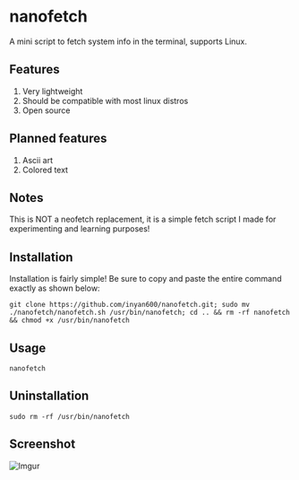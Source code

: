 # nanofetch
A mini script to fetch system info in the terminal, supports Linux.

## Features
1. Very lightweight
2. Should be compatible with most linux distros
3. Open source

## Planned features
1. Ascii art
2. Colored text

## Notes
This is NOT a neofetch replacement, it is a simple fetch script I made for experimenting and learning purposes!

## Installation
Installation is fairly simple! Be sure to copy and paste the entire command exactly as shown below:
```
git clone https://github.com/inyan600/nanofetch.git; sudo mv ./nanofetch/nanofetch.sh /usr/bin/nanofetch; cd .. && rm -rf nanofetch && chmod +x /usr/bin/nanofetch
```

## Usage
```
nanofetch
```

## Uninstallation
```
sudo rm -rf /usr/bin/nanofetch
```

## Screenshot
![Imgur](https://i.imgur.com/HrKUvJK.png)
